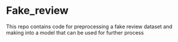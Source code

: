 # Fake_review
This repo contains code for preprocessing a fake review dataset and making into a model that can be used for further process

